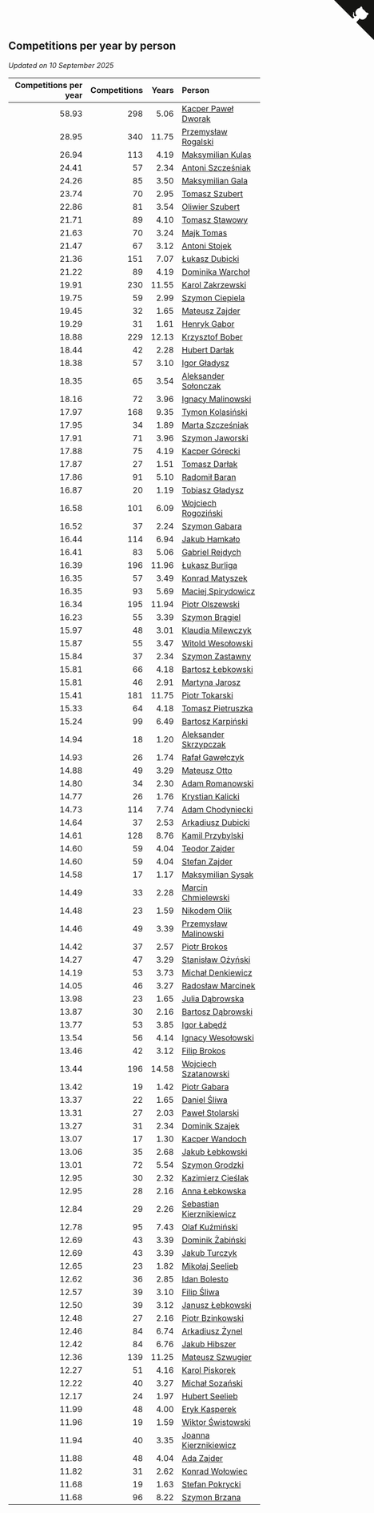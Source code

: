 ## Competitions per year by person

*Updated on 10 September 2025*

| Competitions per year | Competitions | Years | Person |
| ---: | ---: | ---: | :--- |
| 58.93 | 298 | 5.06 | [Kacper Paweł Dworak](https://www.worldcubeassociation.org/persons/2020DWOR01) |
| 28.95 | 340 | 11.75 | [Przemysław Rogalski](https://www.worldcubeassociation.org/persons/2013ROGA02) |
| 26.94 | 113 | 4.19 | [Maksymilian Kulas](https://www.worldcubeassociation.org/persons/2021KULA02) |
| 24.41 | 57 | 2.34 | [Antoni Szcześniak](https://www.worldcubeassociation.org/persons/2023SZCZ04) |
| 24.26 | 85 | 3.50 | [Maksymilian Gala](https://www.worldcubeassociation.org/persons/2022GALA01) |
| 23.74 | 70 | 2.95 | [Tomasz Szubert](https://www.worldcubeassociation.org/persons/2022SZUB02) |
| 22.86 | 81 | 3.54 | [Oliwier Szubert](https://www.worldcubeassociation.org/persons/2022SZUB01) |
| 21.71 | 89 | 4.10 | [Tomasz Stawowy](https://www.worldcubeassociation.org/persons/2021STAW01) |
| 21.63 | 70 | 3.24 | [Majk Tomas](https://www.worldcubeassociation.org/persons/2022TOMA05) |
| 21.47 | 67 | 3.12 | [Antoni Stojek](https://www.worldcubeassociation.org/persons/2022STOJ03) |
| 21.36 | 151 | 7.07 | [Łukasz Dubicki](https://www.worldcubeassociation.org/persons/2018DUBI01) |
| 21.22 | 89 | 4.19 | [Dominika Warchoł](https://www.worldcubeassociation.org/persons/2021WARC01) |
| 19.91 | 230 | 11.55 | [Karol Zakrzewski](https://www.worldcubeassociation.org/persons/2014ZAKR01) |
| 19.75 | 59 | 2.99 | [Szymon Ciepiela](https://www.worldcubeassociation.org/persons/2022CIEP01) |
| 19.45 | 32 | 1.65 | [Mateusz Zajder](https://www.worldcubeassociation.org/persons/2024ZAJD01) |
| 19.29 | 31 | 1.61 | [Henryk Gabor](https://www.worldcubeassociation.org/persons/2024GABO02) |
| 18.88 | 229 | 12.13 | [Krzysztof Bober](https://www.worldcubeassociation.org/persons/2013BOBE01) |
| 18.44 | 42 | 2.28 | [Hubert Darłak](https://www.worldcubeassociation.org/persons/2023DARL03) |
| 18.38 | 57 | 3.10 | [Igor Gładysz](https://www.worldcubeassociation.org/persons/2022GLAD01) |
| 18.35 | 65 | 3.54 | [Aleksander Sołonczak](https://www.worldcubeassociation.org/persons/2022SOLO01) |
| 18.16 | 72 | 3.96 | [Ignacy Malinowski](https://www.worldcubeassociation.org/persons/2021MALI02) |
| 17.97 | 168 | 9.35 | [Tymon Kolasiński](https://www.worldcubeassociation.org/persons/2016KOLA02) |
| 17.95 | 34 | 1.89 | [Marta Szcześniak](https://www.worldcubeassociation.org/persons/2023SZCZ07) |
| 17.91 | 71 | 3.96 | [Szymon Jaworski](https://www.worldcubeassociation.org/persons/2021JAWO01) |
| 17.88 | 75 | 4.19 | [Kacper Górecki](https://www.worldcubeassociation.org/persons/2021GORE01) |
| 17.87 | 27 | 1.51 | [Tomasz Darłak](https://www.worldcubeassociation.org/persons/2024DARL01) |
| 17.86 | 91 | 5.10 | [Radomił Baran](https://www.worldcubeassociation.org/persons/2020BARA02) |
| 16.87 | 20 | 1.19 | [Tobiasz Gładysz](https://www.worldcubeassociation.org/persons/2024GLAD02) |
| 16.58 | 101 | 6.09 | [Wojciech Rogoziński](https://www.worldcubeassociation.org/persons/2019ROGO04) |
| 16.52 | 37 | 2.24 | [Szymon Gabara](https://www.worldcubeassociation.org/persons/2023GABA01) |
| 16.44 | 114 | 6.94 | [Jakub Hamkało](https://www.worldcubeassociation.org/persons/2018HAMK01) |
| 16.41 | 83 | 5.06 | [Gabriel Rejdych](https://www.worldcubeassociation.org/persons/2020REJD01) |
| 16.39 | 196 | 11.96 | [Łukasz Burliga](https://www.worldcubeassociation.org/persons/2013BURL01) |
| 16.35 | 57 | 3.49 | [Konrad Matyszek](https://www.worldcubeassociation.org/persons/2022MATY02) |
| 16.35 | 93 | 5.69 | [Maciej Spirydowicz](https://www.worldcubeassociation.org/persons/2020SPIR01) |
| 16.34 | 195 | 11.94 | [Piotr Olszewski](https://www.worldcubeassociation.org/persons/2013OLSZ02) |
| 16.23 | 55 | 3.39 | [Szymon Brągiel](https://www.worldcubeassociation.org/persons/2022BRAG03) |
| 15.97 | 48 | 3.01 | [Klaudia Milewczyk](https://www.worldcubeassociation.org/persons/2022MILE05) |
| 15.87 | 55 | 3.47 | [Witold Wesołowski](https://www.worldcubeassociation.org/persons/2022WESO01) |
| 15.84 | 37 | 2.34 | [Szymon Zastawny](https://www.worldcubeassociation.org/persons/2023ZAST01) |
| 15.81 | 66 | 4.18 | [Bartosz Łebkowski](https://www.worldcubeassociation.org/persons/2021LEBK01) |
| 15.81 | 46 | 2.91 | [Martyna Jarosz](https://www.worldcubeassociation.org/persons/2022JARO01) |
| 15.41 | 181 | 11.75 | [Piotr Tokarski](https://www.worldcubeassociation.org/persons/2013TOKA01) |
| 15.33 | 64 | 4.18 | [Tomasz Pietruszka](https://www.worldcubeassociation.org/persons/2021PIET01) |
| 15.24 | 99 | 6.49 | [Bartosz Karpiński](https://www.worldcubeassociation.org/persons/2019KARP03) |
| 14.94 | 18 | 1.20 | [Aleksander Skrzypczak](https://www.worldcubeassociation.org/persons/2024SKRZ01) |
| 14.93 | 26 | 1.74 | [Rafał Gawełczyk](https://www.worldcubeassociation.org/persons/2023GAWE01) |
| 14.88 | 49 | 3.29 | [Mateusz Otto](https://www.worldcubeassociation.org/persons/2022OTTO01) |
| 14.80 | 34 | 2.30 | [Adam Romanowski](https://www.worldcubeassociation.org/persons/2023ROMA10) |
| 14.77 | 26 | 1.76 | [Krystian Kalicki](https://www.worldcubeassociation.org/persons/2023KALI10) |
| 14.73 | 114 | 7.74 | [Adam Chodyniecki](https://www.worldcubeassociation.org/persons/2017CHOD02) |
| 14.64 | 37 | 2.53 | [Arkadiusz Dubicki](https://www.worldcubeassociation.org/persons/2023DUBI01) |
| 14.61 | 128 | 8.76 | [Kamil Przybylski](https://www.worldcubeassociation.org/persons/2016PRZY01) |
| 14.60 | 59 | 4.04 | [Teodor Zajder](https://www.worldcubeassociation.org/persons/2021ZAJD03) |
| 14.60 | 59 | 4.04 | [Stefan Zajder](https://www.worldcubeassociation.org/persons/2021ZAJD02) |
| 14.58 | 17 | 1.17 | [Maksymilian Sysak](https://www.worldcubeassociation.org/persons/2024SYSA01) |
| 14.49 | 33 | 2.28 | [Marcin Chmielewski](https://www.worldcubeassociation.org/persons/2023CHMI01) |
| 14.48 | 23 | 1.59 | [Nikodem Olik](https://www.worldcubeassociation.org/persons/2024OLIK01) |
| 14.46 | 49 | 3.39 | [Przemysław Malinowski](https://www.worldcubeassociation.org/persons/2022MALI01) |
| 14.42 | 37 | 2.57 | [Piotr Brokos](https://www.worldcubeassociation.org/persons/2023BROK01) |
| 14.27 | 47 | 3.29 | [Stanisław Ożyński](https://www.worldcubeassociation.org/persons/2022OZYN01) |
| 14.19 | 53 | 3.73 | [Michał Denkiewicz](https://www.worldcubeassociation.org/persons/2021DENK01) |
| 14.05 | 46 | 3.27 | [Radosław Marcinek](https://www.worldcubeassociation.org/persons/2022MARC05) |
| 13.98 | 23 | 1.65 | [Julia Dąbrowska](https://www.worldcubeassociation.org/persons/2024DABR01) |
| 13.87 | 30 | 2.16 | [Bartosz Dąbrowski](https://www.worldcubeassociation.org/persons/2023DABR07) |
| 13.77 | 53 | 3.85 | [Igor Łabędź](https://www.worldcubeassociation.org/persons/2021LABE01) |
| 13.54 | 56 | 4.14 | [Ignacy Wesołowski](https://www.worldcubeassociation.org/persons/2021WESO01) |
| 13.46 | 42 | 3.12 | [Filip Brokos](https://www.worldcubeassociation.org/persons/2022BROK03) |
| 13.44 | 196 | 14.58 | [Wojciech Szatanowski](https://www.worldcubeassociation.org/persons/2011SZAT01) |
| 13.42 | 19 | 1.42 | [Piotr Gabara](https://www.worldcubeassociation.org/persons/2024GABA02) |
| 13.37 | 22 | 1.65 | [Daniel Śliwa](https://www.worldcubeassociation.org/persons/2024SLIW01) |
| 13.31 | 27 | 2.03 | [Paweł Stolarski](https://www.worldcubeassociation.org/persons/2023STOL04) |
| 13.27 | 31 | 2.34 | [Dominik Szajek](https://www.worldcubeassociation.org/persons/2023SZAJ01) |
| 13.07 | 17 | 1.30 | [Kacper Wandoch](https://www.worldcubeassociation.org/persons/2024WAND01) |
| 13.06 | 35 | 2.68 | [Jakub Łebkowski](https://www.worldcubeassociation.org/persons/2023LEBK01) |
| 13.01 | 72 | 5.54 | [Szymon Grodzki](https://www.worldcubeassociation.org/persons/2020GROD01) |
| 12.95 | 30 | 2.32 | [Kazimierz Cieślak](https://www.worldcubeassociation.org/persons/2023CIES01) |
| 12.95 | 28 | 2.16 | [Anna Łebkowska](https://www.worldcubeassociation.org/persons/2023LEBK04) |
| 12.84 | 29 | 2.26 | [Sebastian Kierznikiewicz](https://www.worldcubeassociation.org/persons/2023KIER02) |
| 12.78 | 95 | 7.43 | [Olaf Kuźmiński](https://www.worldcubeassociation.org/persons/2018KUZM02) |
| 12.69 | 43 | 3.39 | [Dominik Żabiński](https://www.worldcubeassociation.org/persons/2022ZABI01) |
| 12.69 | 43 | 3.39 | [Jakub Turczyk](https://www.worldcubeassociation.org/persons/2022TURC02) |
| 12.65 | 23 | 1.82 | [Mikołaj Seelieb](https://www.worldcubeassociation.org/persons/2023SEEL04) |
| 12.62 | 36 | 2.85 | [Idan Bolesto](https://www.worldcubeassociation.org/persons/2022BOLE01) |
| 12.57 | 39 | 3.10 | [Filip Śliwa](https://www.worldcubeassociation.org/persons/2022SLIW01) |
| 12.50 | 39 | 3.12 | [Janusz Łebkowski](https://www.worldcubeassociation.org/persons/2022LEBK01) |
| 12.48 | 27 | 2.16 | [Piotr Bzinkowski](https://www.worldcubeassociation.org/persons/2023BZIN01) |
| 12.46 | 84 | 6.74 | [Arkadiusz Żynel](https://www.worldcubeassociation.org/persons/2018ZYNE01) |
| 12.42 | 84 | 6.76 | [Jakub Hibszer](https://www.worldcubeassociation.org/persons/2018HIBS01) |
| 12.36 | 139 | 11.25 | [Mateusz Szwugier](https://www.worldcubeassociation.org/persons/2014SZWU01) |
| 12.27 | 51 | 4.16 | [Karol Piskorek](https://www.worldcubeassociation.org/persons/2021PISK01) |
| 12.22 | 40 | 3.27 | [Michał Sozański](https://www.worldcubeassociation.org/persons/2022SOZA02) |
| 12.17 | 24 | 1.97 | [Hubert Seelieb](https://www.worldcubeassociation.org/persons/2023SEEL02) |
| 11.99 | 48 | 4.00 | [Eryk Kasperek](https://www.worldcubeassociation.org/persons/2021KASP01) |
| 11.96 | 19 | 1.59 | [Wiktor Świstowski](https://www.worldcubeassociation.org/persons/2024SWIS01) |
| 11.94 | 40 | 3.35 | [Joanna Kierznikiewicz](https://www.worldcubeassociation.org/persons/2022KIER01) |
| 11.88 | 48 | 4.04 | [Ada Zajder](https://www.worldcubeassociation.org/persons/2021ZAJD01) |
| 11.82 | 31 | 2.62 | [Konrad Wołowiec](https://www.worldcubeassociation.org/persons/2023WOLO01) |
| 11.68 | 19 | 1.63 | [Stefan Pokrycki](https://www.worldcubeassociation.org/persons/2024POKR01) |
| 11.68 | 96 | 8.22 | [Szymon Brzana](https://www.worldcubeassociation.org/persons/2017BRZA01) |


<a href="https://github.com/maxidragon/wca_statistics_pl" class="github-corner" aria-label="View source on Github"><svg width="80" height="80" viewBox="0 0 250 250" style="fill:#151513; color:#fff; position: absolute; top: 0; border: 0; right: 0;" aria-hidden="true"><path d="M0,0 L115,115 L130,115 L142,142 L250,250 L250,0 Z"></path><path d="M128.3,109.0 C113.8,99.7 119.0,89.6 119.0,89.6 C122.0,82.7 120.5,78.6 120.5,78.6 C119.2,72.0 123.4,76.3 123.4,76.3 C127.3,80.9 125.5,87.3 125.5,87.3 C122.9,97.6 130.6,101.9 134.4,103.2" fill="currentColor" style="transform-origin: 130px 106px;" class="octo-arm"></path><path d="M115.0,115.0 C114.9,115.1 118.7,116.5 119.8,115.4 L133.7,101.6 C136.9,99.2 139.9,98.4 142.2,98.6 C133.8,88.0 127.5,74.4 143.8,58.0 C148.5,53.4 154.0,51.2 159.7,51.0 C160.3,49.4 163.2,43.6 171.4,40.1 C171.4,40.1 176.1,42.5 178.8,56.2 C183.1,58.6 187.2,61.8 190.9,65.4 C194.5,69.0 197.7,73.2 200.1,77.6 C213.8,80.2 216.3,84.9 216.3,84.9 C212.7,93.1 206.9,96.0 205.4,96.6 C205.1,102.4 203.0,107.8 198.3,112.5 C181.9,128.9 168.3,122.5 157.7,114.1 C157.9,116.9 156.7,120.9 152.7,124.9 L141.0,136.5 C139.8,137.7 141.6,141.9 141.8,141.8 Z" fill="currentColor" class="octo-body"></path></svg></a><style>.github-corner:hover .octo-arm{animation:octocat-wave 560ms ease-in-out}@keyframes octocat-wave{0%,100%{transform:rotate(0)}20%,60%{transform:rotate(-25deg)}40%,80%{transform:rotate(10deg)}}@media (max-width:500px){.github-corner:hover .octo-arm{animation:none}.github-corner .octo-arm{animation:octocat-wave 560ms ease-in-out}}</style>
